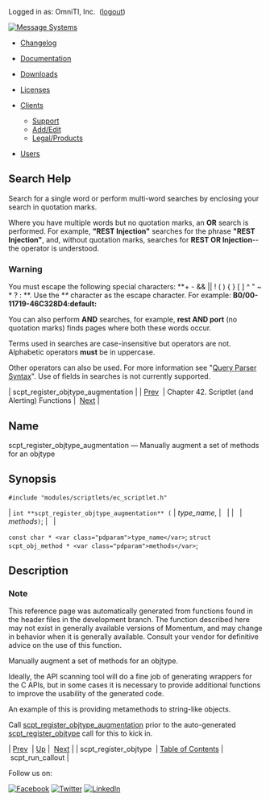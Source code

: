 Logged in as: OmniTI, Inc.  ([logout](https://support.messagesystems.com/logout.php))

[![Message Systems](https://support.messagesystems.com/images/ms-white205.png)](https://support.messagesystems.com/start.php) 

*   [Changelog](https://support.messagesystems.com/start.php?show=changelog)
*   [Documentation](https://support.messagesystems.com/docs/)
*   [Downloads](https://support.messagesystems.com/start.php)

*   [Licenses](https://support.messagesystems.com/license_summary.php)
*   <a href="">Clients</a>
    *   [Support](https://support.messagesystems.com/cs.php)
    *   [Add/Edit](https://support.messagesystems.com/edit_client.php)
    *   [Legal/Products](https://support.messagesystems.com/edit_products.php)
*   [Users](https://support.messagesystems.com/edit_customer.php)

## Search Help

Search for a single word or perform multi-word searches by enclosing your search in quotation marks.

Where you have multiple words but no quotation marks, an **OR** search is performed. For example, **"REST Injection"** searches for the phrase **"REST Injection"**, and, without quotation marks, searches for **REST OR Injection**--the operator is understood.

### Warning

You must escape the following special characters: **+ - && || ! ( ) { } [ ] ^ " ~ * ? : \**. Use the **\** character as the escape character. For example: **B0/00-11719-46C328D4\:default\:**

You can also perform **AND** searches, for example, **rest AND port** (no quotation marks) finds pages where both these words occur.

Terms used in searches are case-insensitive but operators are not. Alphabetic operators **must** be in uppercase.

Other operators can also be used. For more information see "[Query Parser Syntax](https://lucene.apache.org/core/old_versioned_docs/versions/3_0_0/queryparsersyntax.html)". Use of fields in searches is not currently supported.

| scpt_register_objtype_augmentation |
| [Prev](apis.scpt_register_objtype.php)  | Chapter 42. Scriptlet (and Alerting) Functions |  [Next](apis.scpt_run_callout.php) |

<a name="apis.scpt_register_objtype_augmentation"></a>
## Name

scpt_register_objtype_augmentation — Manually augment a set of methods for an objtype

## Synopsis

`#include "modules/scriptlets/ec_scriptlet.h"`

| `int **scpt_register_objtype_augmentation** (` | <var class="pdparam">type_name</var>, |   |
|   | <var class="pdparam">methods</var>`)`; |   |

`const char * <var class="pdparam">type_name</var>`;
`struct scpt_obj_method * <var class="pdparam">methods</var>`;<a name="idp32017872"></a>
## Description

### Note

This reference page was automatically generated from functions found in the header files in the development branch. The function described here may not exist in generally available versions of Momentum, and may change in behavior when it is generally available. Consult your vendor for definitive advice on the use of this function.

Manually augment a set of methods for an objtype.

Ideally, the API scanning tool will do a fine job of generating wrappers for the C APIs, but in some cases it is necessary to provide additional functions to improve the usability of the generated code.

An example of this is providing metamethods to string-like objects.

Call [scpt_register_objtype_augmentation](apis.scpt_register_objtype_augmentation.php "scpt_register_objtype_augmentation") prior to the auto-generated [scpt_register_objtype](apis.scpt_register_objtype.php "scpt_register_objtype") call for this to kick in.

| [Prev](apis.scpt_register_objtype.php)  | [Up](script.php) |  [Next](apis.scpt_run_callout.php) |
| scpt_register_objtype  | [Table of Contents](index.php) |  scpt_run_callout |

Follow us on:

[![Facebook](https://support.messagesystems.com/images/icon-facebook.png)](http://www.facebook.com/messagesystems) [![Twitter](https://support.messagesystems.com/images/icon-twitter.png)](http://twitter.com/#!/MessageSystems) [![LinkedIn](https://support.messagesystems.com/images/icon-linkedin.png)](http://www.linkedin.com/company/message-systems)